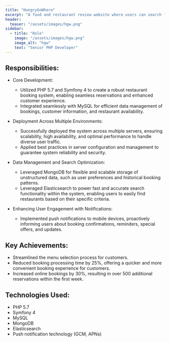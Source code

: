 ```yaml
---
title: "HungryGoWhere"
excerpt: "A food and restaurant review website where users can search for and book restaurants in Singapore and Malaysia."
header:
  teaser: "/assets/images/hgw.png"
sidebar:
  - title: "Role"
    image: "/assets/images/hgw.png"
    image_alt: "hgw"
    text: "Senior PHP Developer"
---
```


## Responsibilities:

  * Core Development:
    * Utilized PHP 5.7 and Symfony 4 to create a robust restaurant booking system, enabling seamless reservations and enhanced customer experience.
    * Integrated seamlessly with MySQL for efficient data management of bookings, customer information, and restaurant availability.

  * Deployment Across Multiple Environments:
    * Successfully deployed the system across multiple servers, ensuring scalability, high availability, and optimal performance to handle diverse user traffic.
    * Applied best practices in server configuration and management to guarantee system reliability and security.

  * Data Management and Search Optimization:
    * Leveraged MongoDB for flexible and scalable storage of unstructured data, such as user preferences and historical booking patterns.
    * Leveraged Elasticsearch to power fast and accurate search functionality within the system, enabling users to easily find restaurants based on their specific criteria.

  * Enhancing User Engagement with Notifications:
    * Implemented push notifications to mobile devices, proactively informing users about booking confirmations, reminders, special offers, and updates.

## Key Achievements:

  * Streamlined the menu selection process for customers.
  * Reduced booking processing time by 25%, offering a quicker and more convenient booking experience for customers.
  * Increased online bookings by 30%, resulting in over 500 additional reservations within the first week.

## Technologies Used:

  * PHP 5.7
  * Symfony 4
  * MySQL
  * MongoDB
  * Elasticsearch
  * Push notification technology (GCM, APNs)
